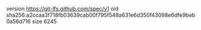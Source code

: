 version https://git-lfs.github.com/spec/v1
oid sha256:a2ccaa3f718fb03639cab00f795f548a631e6d350f43098e6dfe9beb0a56d716
size 6245
